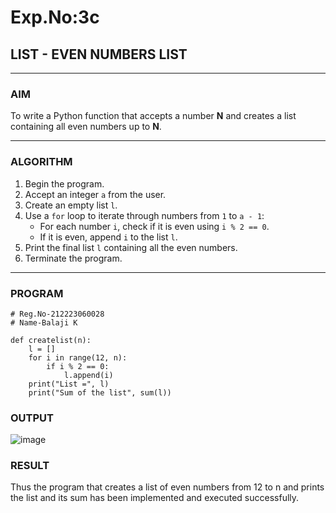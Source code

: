 # Exp.No:3c
## LIST - EVEN NUMBERS LIST

---

### AIM  
To write a Python function that accepts a number **N** and creates a list containing all even numbers up to **N**.

---

### ALGORITHM

1. Begin the program.  
2. Accept an integer `a` from the user.  
3. Create an empty list `l`.  
4. Use a `for` loop to iterate through numbers from `1` to `a - 1`:  
   - For each number `i`, check if it is even using `i % 2 == 0`.  
   - If it is even, append `i` to the list `l`.  
5. Print the final list `l` containing all the even numbers.  
6. Terminate the program.

---

### PROGRAM

```
# Reg.No-212223060028
# Name-Balaji K

def createlist(n):
    l = []
    for i in range(12, n):
        if i % 2 == 0:
            l.append(i)
    print("List =", l)
    print("Sum of the list", sum(l))

```

### OUTPUT
![image](https://github.com/user-attachments/assets/3053e83d-19d7-4dd9-b433-544978b01c66)


### RESULT
Thus the program that creates a list of even numbers from 12 to n and prints the list and its sum has been implemented and executed successfully.
